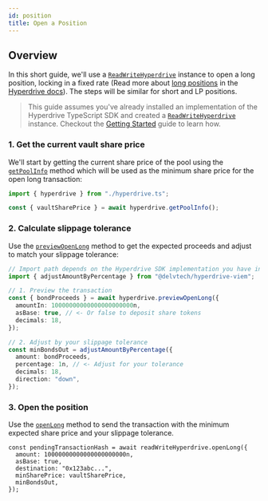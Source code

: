 ```yaml
---
id: position
title: Open a Position
---
```


## Overview

In this short guide, we'll use a
[`ReadWriteHyperdrive`][ReadWriteHyperdrive-reference] instance to open a long
position, locking in a fixed rate (Read more about [long
positions](https://app.gitbook.com/o/-MXeT9pntmqRJiE1hMf6/s/XxVgcFIHiBW2xa7lepeu/~/changes/11/hyperdrive-overview/position-types/longs-fixed-rates)
in the [Hyperdrive
docs](https://app.gitbook.com/o/-MXeT9pntmqRJiE1hMf6/s/XxVgcFIHiBW2xa7lepeu/~/changes/11/hyperdrive-overview/overview)).
The steps will be similar for short and LP positions.

> This guide assumes you've already installed an implementation of the Hyperdrive
> TypeScript SDK and created a
> [`ReadWriteHyperdrive`][ReadWriteHyperdrive-reference] instance. Checkout the
> [Getting Started](/docs/sdk/) guide to learn how.

### 1. Get the current vault share price

We'll start by getting the current share price of the pool using the
[`getPoolInfo`](/docs/sdk/api-reference/classes/ReadHyperdrive#getpoolinfo) method which
will be used as the minimum share price for the open long transaction:

```ts
import { hyperdrive } from "./hyperdrive.ts";

const { vaultSharePrice } = await hyperdrive.getPoolInfo();
```

### 2. Calculate slippage tolerance

Use the
[`previewOpenLong`](/docs/sdk/api-reference/classes/ReadHyperdrive#previewopenlong)
method to get the expected proceeds and adjust to match your slippage tolerance:

```ts
// Import path depends on the Hyperdrive SDK implementation you have installed.
import { adjustAmountByPercentage } from "@delvtech/hyperdrive-viem";

// 1. Preview the transaction
const { bondProceeds } = await hyperdrive.previewOpenLong({
  amountIn: 10000000000000000000000n,
  asBase: true, // <- Or false to deposit share tokens
  decimals: 18,
});

// 2. Adjust by your slippage tolerance
const minBondsOut = adjustAmountByPercentage({
  amount: bondProceeds,
  percentage: 1n, // <- Adjust for your tolerance
  decimals: 18,
  direction: "down",
});
```

### 3. Open the position

Use the [`openLong`](/docs/sdk/api-reference/classes/ReadWriteHyperdrive#openlong) method to
send the transaction with the minimum expected share price and your slippage
tolerance.

```tsx
const pendingTransactionHash = await readWriteHyperdrive.openLong({
  amount: 10000000000000000000000n,
  asBase: true,
  destination: "0x123abc...",
  minSharePrice: vaultSharePrice,
  minBondsOut,
});
```

[ReadWriteHyperdrive-reference]: /docs/sdk/api-reference/classes/ReadWriteHyperdrive
